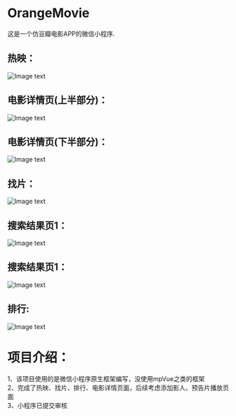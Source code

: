 # OrangeMovie
这是一个仿豆瓣电影APP的微信小程序.

## 热映：
![Image text](https://github.com/h406621397/ImageRepository/blob/master/IMG_1089.PNG)


## 电影详情页(上半部分)：
![Image text](https://github.com/h406621397/ImageRepository/blob/master/IMG_1090.PNG)


## 电影详情页(下半部分)：
![Image text](https://github.com/h406621397/ImageRepository/blob/master/IMG_1091.PNG)


## 找片：
![Image text](https://github.com/h406621397/ImageRepository/blob/master/IMG_1092.PNG)


## 搜索结果页1：
![Image text](https://github.com/h406621397/ImageRepository/blob/master/IMG_1093.PNG)

## 搜索结果页1：
![Image text](https://github.com/h406621397/ImageRepository/blob/master/IMG_1094.PNG)

## 排行:
![Image text](https://github.com/h406621397/ImageRepository/blob/master/IMG_1095.PNG)


# 项目介绍：
1、该项目使用的是微信小程序原生框架编写，没使用mpVue之类的框架<br>
2、完成了热映、找片、排行、电影详情页面，后续考虑添加影人、预告片播放页面<br>
3、小程序已提交审核<br>